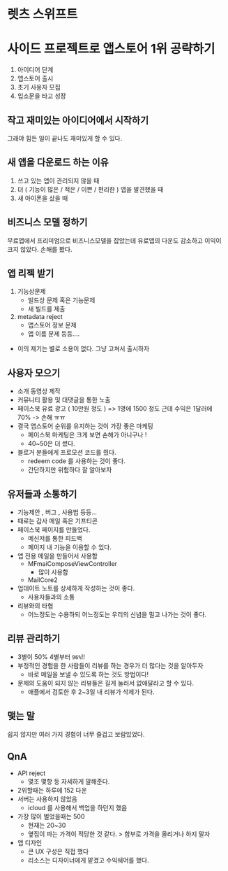 # 렛츠 스위프트
# 사이드 프로젝트로 앱스토어 1위 공략하기

1. 아이디어 단계
2. 앱스토어 출시
3. 초기 사용자 모집
4. 입소문을 타고 성장

## 작고 재미있는 아이디어에서 시작하기

그래야 힘든 일이 끝나도 재미있게 할 수 있다. 

## 새 앱을 다운로드 하는 이유

1. 쓰고 있는 앱이 관리되지 않을 때
2. 더 ( 기능이 많은 / 적은 / 이쁜  / 편리한 ) 앱을 발견했을 때
3. 새 아이폰을 샀을 때

## 비즈니스 모델 정하기

무료앱에서 프리미엄으로 비즈니스모델을 잡았는데 유료앱의 다운도 감소하고 이익이 크지 않았다. 손해를 봤다.

## 앱 리젝 받기

1. 기능상문제
    - 빌드상 문제 혹은 기능문제
    - 새 빌드를 제출
2. metadata reject
    - 앱스토어 정보 문제
    - 앱 이름 문제 등등....

- 이의 제기는 별로 소용이 없다. 그냥 고쳐서 출시하자

## 사용자 모으기

- 소개 동영상 제작 
- 커뮤니티 활용 및 대댓글을 통한 노출
- 페이스북 유료 광고 ( 10만원 정도 ) => 1명에 1500 정도 근데 수익은 1달러에 70% -> 손해 ㅠㅠ
- 결국 앱스토어 순위를 유지하는 것이 가장 좋은 마케팅
    - 페이스북 마케팅은 크게 보면 손해가 아니구나 ! 
    - 40~50은 더 썼다.
- 블로거 분들에게 프로모션 코드를 줬다.
    - redeem code 를 사용하는 것이 좋다.
    - 간단하지만 위험하다 잘 알아보자
    
## 유저들과 소통하기

- 기능제안 , 버그 , 사용법 등등...
- 때로는 감사 메일 혹은 기프티콘
- 페이스북 페이지를 만들었다.
    - 메신저를 통한 피드백
    - 페이지 내 기능을 이용할 수 있다.
- 앱 전용 메일을 만들어서 사용함
    - MFmaiComposeViewController   
        - 많이 사용함
    - MailCore2
- 업데이트 노트를 상세하게 작성하는 것이 좋다.
    - 사용자들과의 소통
- 리뷰와의 타협
    - 어느정도는 수용하되 어느정도는 우리의 신념을 밀고 나가는 것이 좋다.

## 리뷰 관리하기

- 3별이 50% 4별부터 `96%`!!
- 부정적인 경험을 한 사람들이 리뷰를 하는 경우가 더 많다는 것을 알아두자
    - 바로 메일을 보낼 수 있도록 하는 것도 방법이다! 
- 문제의 도움이 되지 않는 리뷰들은 길게 눌러서 없애달라고 할 수 있다. 
    - 애플에서 검토한 후 2~3일 내 리뷰가 삭제가 된다.

## 맺는 말

쉽지 않지만 여러 가지 경험이 너무 즐겁고 보람있었다. 

## QnA

- API reject
    - 몇조 몇항 등 자세하게 말해준다. 
- 2위할때는 하루에 152 다운 
- 서버는 사용하지 않았음      
    - icloud 를 사용해서 백업을 하던지 했음
- 가장 많이 벌었을때는 500
    - 현재는 20~30 
    - 옆집이 파는 가격이 적당한 것 같다. > 함부로 가격을 올리거나 하지 말자
- 앱 디자인
    - 큰 UX 구성은 직접 했다
    - 리소스는 디자이너에게 맡겼고 수익쉐어를 했다.
    
